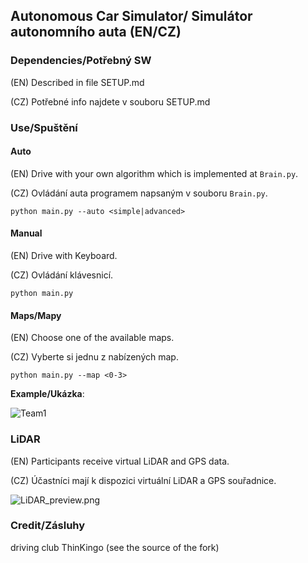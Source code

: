 ## Autonomous Car Simulator/ Simulátor autonomního auta (EN/CZ)


### Dependencies/Potřebný SW

(EN) Described in file SETUP.md

(CZ) Potřebné info najdete v souboru SETUP.md

### Use/Spuštění

#### Auto

(EN) Drive with your own algorithm which is implemented at `Brain.py`.

(CZ) Ovládání auta programem napsaným v souboru `Brain.py`.
```
python main.py --auto <simple|advanced>
```

#### Manual

(EN) Drive with Keyboard.

(CZ) Ovládání klávesnicí.

```
python main.py
```

#### Maps/Mapy

(EN) Choose one of the available maps.

(CZ) Vyberte si jednu z nabízených map.

```
python main.py --map <0-3>
```

__Example/Ukázka__:

![Team1](https://github.com/x2ever/Autonomous-Car-Simulator/blob/master/images/1팀.gif)


### LiDAR

(EN) Participants receive virtual LiDAR and GPS data.

(CZ) Účastníci mají k dispozici virtuální LiDAR a GPS souřadnice.

![LiDAR_preview.png](https://github.com/x2ever/Autonomous-Car-Simulator/blob/master/images/LiDAR_preview.png)

### Credit/Zásluhy
driving club ThinKingo (see the source of the fork)
